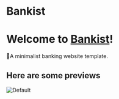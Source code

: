 # Bankist

# Welcome to [Bankist]()!

💸A minimalist banking website template.


## Here are some previews
![Default](https://i.imgur.com/ebJR65M.png)

